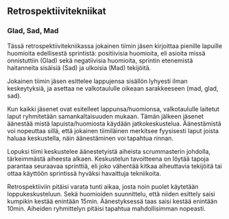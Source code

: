 ## Retrospektiivitekniikat

### Glad, Sad, Mad

Tässä retrospektiivitekniikassa jokainen tiimin jäsen kirjoittaa pienille lapuille huomioita edellisestä sprintistä: positiivisia huomioita, eli asioita missä onnistuttiin (Glad) sekä negatiivisia huomioita, sprintin etenemistä haitanneita sisäisiä (Sad) ja ulkoisia (Mad) tekijöitä.

Jokainen tiimin jäsen esittelee lappujensa sisällön lyhyesti ilman keskeytyksiä, ja asettaa ne valkotaululle oikeaan sarakkeeseen (mad, glad, sad).

Kun kaikki jäsenet ovat esitelleet lappunsa/huomionsa, valkotaululle laitetut laput ryhmitetään samankaltaisuuden mukaan. Tämän jälkeen jäsenet äänestää mistä lapuista/huomiosta käydään jatkokeskustelua. Äänestämistä voi nopeuttaa sillä, että jokainen tiimiläinen merkitsee fyysisesti laput joista haluaa keskustella, näin äänestäminen voi tapahtua rinnan.

Lopuksi tiimi keskustelee äänestetyistä aiheista scrummasterin johdolla, tärkeimmästä aiheesta alkaen. Keskustelun tavoitteena on löytää tapoja parantaa seuraavaa sprinttiä, eli joko vähentää kitkaa aiheuttavia tekijöitä tai ottaa käyttöön sprintissä hyväksi havaittuja tekniikoita.

Retrospektiiviin pitäisi varata tunti aikaa, josta noin puolet käytetään loppukeskusteluun. Sekä huomioiden suunnittelu, että niiden esittely saisi kumpikin kestää enintään 15min. Äänestyksessä taas saisi kestää enintään 10min. Aiheiden ryhmittelyn pitäisi tapahtua mahdollisimman nopeasti.